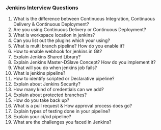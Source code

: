### Jenkins Interview Questions 

1. What is the difference between Continuous Integration, Continuous Delivery & Continuous Deployment?
2. Are you using Continuous Delivery or Continuous Deployment?
3. What is workspace location in jenkins?
4. Can you list out the plugins which your using?
5. What is multi branch pipeline? How do you enable it?
6. How to enable webhook for jenkins in Git?
7. Explain Jenkins Shared Library?
8. Explain Jenkins Master-DSlave Concept? How do you implement it?
9. What will you do when jenkins job fails?
10. What is jenkins pipeline?
11. How to identify scripted or Declarative pipeline?
12. Explain about Jenkins Security?
13. How many kind of credentials can we add?
14. Explain about protected branches?
15. How do you take back up?
16. What is a pull request & How approval process does go?
17. Explain types of testing done in your pipeline?
18. Explain your ci/cd pipeline?
19. What are the challenges you faced in Jenkins?

